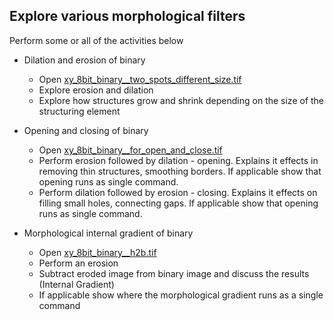 ## Explore various morphological filters

 Perform some or all of the activities below

 * Dilation and erosion of binary
    * Open [xy_8bit_binary__two_spots_different_size.tif](https://github.com/NEUBIAS/training-resources/raw/master/image_data/xy_8bit_binary__two_spots_different_size.tif) 
    * Explore erosion and dilation 
    * Explore how structures grow and shrink depending on the size of the structuring element
 
 * Opening and closing of binary
    * Open [xy_8bit_binary__for_open_and_close.tif](https://github.com/NEUBIAS/training-resources/raw/master/image_data/xy_8bit_binary__for_open_and_close.tif)
    * Perform erosion followed by dilation - opening. Explains it effects in removing thin structures, smoothing borders. If applicable show that opening runs as single command.
    * Perform dilation followed by erosion - closing. Explains it effects on filling small holes, connecting gaps. If applicable show that opening runs as single command.
  
 * Morphological internal gradient of binary
    * Open [xy_8bit_binary__h2b.tif](https://github.com/NEUBIAS/training-resources/raw/master/image_data/xy_8bit_binary__h2b.tif)
    * Perform an erosion
    * Subtract eroded image from binary image and discuss the results (Internal Gradient)
    * If applicable show where the morphological gradient runs as a single command
 
  
